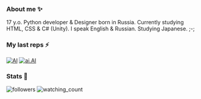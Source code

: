 ### About me ✨

17 y.o. Python developer & Designer born in Russia. Currently studying HTML, CSS & C# (Unity). I speak English & Russian. Studying Japanese. ;-;


### My last reps ⚡

[![AI](https://github-readme-stats.vercel.app/api/pin/?username=nichind&repo=Telegram-ChatGPT-Bot)](https://github.com/nichind/Telegram-ChatGPT-Bot)
[![ai.AI](https://github-readme-stats.vercel.app/api/pin/?username=nichind&repo=StealMoji)](https://github.com/nichind/StealMoji)


### Stats 🪩

<img alt="followers" title="Follow me on Github" src="https://img.shields.io/github/followers/nichind?color=236ad3&style=for-the-badge&logo=github&label=Follow me ^^"/>
<img src="https://komarev.com/ghpvc/?username=nichind&color=brightgreen" alt="watching_count" />

<!--
**nichind/nichind** is a ✨ _special_ ✨ repository because its `README.md` (this file) appears on your GitHub profile.

Here are some ideas to get you started:

- 🔭 I’m currently working on ...
- 🌱 I’m currently learning ...
- 👯 I’m looking to collaborate on ...
- 🤔 I’m looking for help with ...
- 💬 Ask me about ...
- 📫 How to reach me: ...
- 😄 Pronouns: ...
- ⚡ Fun fact: ...
-->

